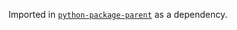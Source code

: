 Imported in [`python-package-parent`](https://github.com/balena-io-playground/python-package-parent) as a dependency.

